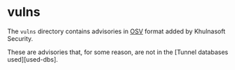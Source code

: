 # vulns
The `vulns` directory contains advisories in [OSV][osv] format added by Khulnasoft Security.

These are advisories that, for some reason, are not in the [Tunnel databases used][used-dbs].

[osv]: https://ossf.github.io/osv-schema/
